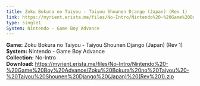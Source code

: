 ```yaml
---
title: Zoku Bokura no Taiyou - Taiyou Shounen Django (Japan) (Rev 1)
link: https://myrient.erista.me/files/No-Intro/Nintendo%20-%20Game%20Boy%20Advance/Zoku%20Bokura%20no%20Taiyou%20-%20Taiyou%20Shounen%20Django%20(Japan)%20(Rev%201).zip
type: single1
System: Nintendo - Game Boy Advance
---
```

<b>Game:</b> Zoku Bokura no Taiyou - Taiyou Shounen Django (Japan) (Rev 1)<br>
<b>System:</b> Nintendo - Game Boy Advance<br>
<b>Collection:</b> No-Intro<br>
<b>Download:</b> https://myrient.erista.me/files/No-Intro/Nintendo%20-%20Game%20Boy%20Advance/Zoku%20Bokura%20no%20Taiyou%20-%20Taiyou%20Shounen%20Django%20(Japan)%20(Rev%201).zip